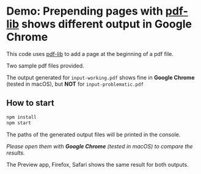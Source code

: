 # Demo: Prepending pages with [pdf-lib](https://github.com/Hopding/pdf-lib) shows different output in Google Chrome

This code uses [pdf-lib](https://github.com/Hopding/pdf-lib) to add a page at the beginning of a pdf file.

Two sample pdf files provided.

The output generated for `input-working.pdf` shows fine in **Google Chrome** (tested in macOS), but **NOT** for `input-problematic.pdf`

## How to start

```sh
npm install
npm start
```

The paths of the generated output files will be printed in the console.

_Please open them with **Google Chrome** (tested in macOS) to compare the results._

The Preview app, Firefox, Safari shows the same result for both outputs.
